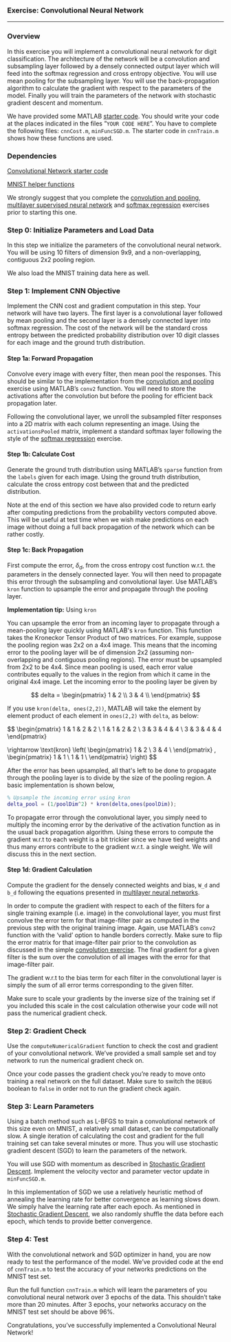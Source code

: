 

### Exercise: Convolutional Neural Network

---

### Overview

In this exercise you will implement a convolutional neural network for digit classification. The architecture of the network will be a convolution and subsampling layer followed by a densely connected output layer which will feed into the softmax regression and cross entropy objective. You will use mean pooling for the subsampling layer. You will use the back-propagation algorithm to calculate the gradient with respect to the parameters of the model. Finally you will train the parameters of the network with stochastic gradient descent and momentum.

We have provided some MATLAB [starter code](https://github.com/amaas/stanford_dl_ex/tree/master/cnn). You should write your code at the places indicated in the files ”`YOUR CODE HERE`”. You have to complete the following files: `cnnCost.m`, `minFuncSGD.m`. The starter code in `cnnTrain.m` shows how these functions are used.

### Dependencies

[Convolutional Network starter code](https://github.com/amaas/stanford_dl_ex/tree/master/cnn)

[MNIST helper functions](https://github.com/amaas/stanford_dl_ex/tree/master/common)

We strongly suggest that you complete the [convolution and pooling](/wayback-mooc/stanford-ufldl/tutorial/supervised/ExerciseConvolutionAndPooling), [multilayer supervised neural network](/wayback-mooc/stanford-ufldl/tutorial/supervised/ExerciseSupervisedNeuralNetwork) and [softmax regression](/wayback-mooc/stanford-ufldl/tutorial/supervised/SoftmaxRegression) exercises prior to starting this one.

### Step 0: Initialize Parameters and Load Data

In this step we initialize the parameters of the convolutional neural network. You will be using 10 filters of dimension 9x9, and a non-overlapping, contiguous 2x2 pooling region.

We also load the MNIST training data here as well.

### Step 1: Implement CNN Objective

Implement the CNN cost and gradient computation in this step. Your network will have two layers. The first layer is a convolutional layer followed by mean pooling and the second layer is a densely connected layer into softmax regression. The cost of the network will be the standard cross entropy between the predicted probability distribution over 10 digit classes for each image and the ground truth distribution.

#### Step 1a: Forward Propagation

Convolve every image with every filter, then mean pool the responses. This should be similar to the implementation from the [convolution and pooling](/wayback-mooc/stanford-ufldl/tutorial/supervised/ExerciseConvolutionAndPooling) exercise using MATLAB’s `conv2` function. You will need to store the activations after the convolution but before the pooling for efficient back propagation later.

Following the convolutional layer, we unroll the subsampled filter responses into a 2D matrix with each column representing an image. Using the `activationsPooled` matrix, implement a standard softmax layer following the style of the [softmax regression](/wayback-mooc/stanford-ufldl/tutorial/supervised/SoftmaxRegression) exercise.

#### Step 1b: Calculate Cost

Generate the ground truth distribution using MATLAB’s `sparse` function from the `labels` given for each image. Using the ground truth distribution, calculate the cross entropy cost between that and the predicted distribution.

Note at the end of this section we have also provided code to return early after computing predictions from the probability vectors computed above. This will be useful at test time when we wish make predictions on each image without doing a full back propagation of the network which can be rather costly.

#### Step 1c: Back Propagation

First compute the error, $\delta_d$, from the cross entropy cost function w.r.t. the parameters in the densely connected layer. You will then need to propagate this error through the subsampling and convolutional layer. Use MATLAB’s `kron` function to upsample the error and propagate through the pooling layer.

**Implementation tip:** Using `kron`

You can upsample the error from an incoming layer to propagate through a mean-pooling layer quickly using MATLAB's `kron` function. This function takes the Kroneckor Tensor Product of two matrices. For example, suppose the pooling region was 2x2 on a 4x4 image. This means that the incoming error to the pooling layer will be of dimension 2x2 (assuming non-overlapping and contiguous pooling regions). The error must be upsampled from 2x2 to be 4x4. Since mean pooling is used, each error value contributes equally to the values in the region from which it came in the original 4x4 image. Let the incoming error to the pooling layer be given by

$$
delta =
\begin{pmatrix}
1 & 2 \\
3 & 4 \\
\end{pmatrix}
$$

If you use `kron(delta, ones(2,2))`, MATLAB will take the element by element product of each element in `ones(2,2)` with `delta`, as below:

$$
\begin{pmatrix}
1 & 1 & 2 & 2 \\
1 & 1 & 2 & 2 \\
3 & 3 & 4 & 4 \\
3 & 3 & 4 & 4
\end{pmatrix}

\rightarrow
\text{kron} \left(
\begin{pmatrix}
1 & 2 \\
3 & 4 \\
\end{pmatrix}
,
\begin{pmatrix}
1 & 1 \\
1 & 1 \\
\end{pmatrix}
\right)
$$

After the error has been upsampled, all that's left to be done to propagate through the pooling layer is to divide by the size of the pooling region. A basic implementation is shown below,

```matlab
% Upsample the incoming error using kron
delta_pool = (1/poolDim^2) * kron(delta,ones(poolDim));

```

To propagate error through the convolutional layer, you simply need to multiply the incoming error by the derivative of the activation function as in the usual back propagation algorithm. Using these errors to compute the gradient w.r.t to each weight is a bit trickier since we have tied weights and thus many errors contribute to the gradient w.r.t. a single weight. We will discuss this in the next section.

#### Step 1d: Gradient Calculation

Compute the gradient for the densely connected weights and bias, `W_d` and `b_d` following the equations presented in [multilayer neural networks](/wayback-mooc/stanford-ufldl/tutorial/supervised/MultiLayerNeuralNetworks).

In order to compute the gradient with respect to each of the filters for a single training example (i.e. image) in the convolutional layer, you must first convolve the error term for that image-filter pair as computed in the previous step with the original training image. Again, use MATLAB’s `conv2` function with the ‘valid’ option to handle borders correctly. Make sure to flip the error matrix for that image-filter pair prior to the convolution as discussed in the simple [convolution exercise](/wayback-mooc/stanford-ufldl/tutorial/supervised/ExerciseConvolutionAndPooling). The final gradient for a given filter is the sum over the convolution of all images with the error for that image-filter pair.

The gradient w.r.t to the bias term for each filter in the convolutional layer is simply the sum of all error terms corresponding to the given filter.

Make sure to scale your gradients by the inverse size of the training set if you included this scale in the cost calculation otherwise your code will not pass the numerical gradient check.

### Step 2: Gradient Check

Use the `computeNumericalGradient` function to check the cost and gradient of your convolutional network. We’ve provided a small sample set and toy network to run the numerical gradient check on.

Once your code passes the gradient check you’re ready to move onto training a real network on the full dataset. Make sure to switch the `DEBUG` boolean to `false` in order not to run the gradient check again.

### Step 3: Learn Parameters

Using a batch method such as L-BFGS to train a convolutional network of this size even on MNIST, a relatively small dataset, can be computationally slow. A single iteration of calculating the cost and gradient for the full training set can take several minutes or more. Thus you will use stochastic gradient descent (SGD) to learn the parameters of the network.

You will use SGD with momentum as described in [Stochastic Gradient Descent](/wayback-mooc/stanford-ufldl/tutorial/supervised/OptimizationStochasticGradientDescent). Implement the velocity vector and parameter vector update in `minFuncSGD.m`.

In this implementation of SGD we use a relatively heuristic method of annealing the learning rate for better convergence as learning slows down. We simply halve the learning rate after each epoch. As mentioned in [Stochastic Gradient Descent](/wayback-mooc/stanford-ufldl/tutorial/supervised/OptimizationStochasticGradientDescent), we also randomly shuffle the data before each epoch, which tends to provide better convergence.

### Step 4: Test

With the convolutional network and SGD optimizer in hand, you are now ready to test the performance of the model. We’ve provided code at the end of `cnnTrain.m` to test the accuracy of your networks predictions on the MNIST test set.

Run the full function `cnnTrain.m` which will learn the parameters of you convolutional neural network over 3 epochs of the data. This shouldn’t take more than 20 minutes. After 3 epochs, your networks accuracy on the MNIST test set should be above 96%.

Congratulations, you’ve successfully implemented a Convolutional Neural Network!
